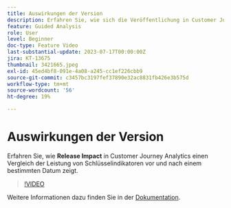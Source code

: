 ```yaml
---
title: Auswirkungen der Version
description: Erfahren Sie, wie sich die Veröffentlichung in Customer Journey Analytics auf die Leistung von Schlüsselindikatoren vor und nach einem bestimmten Datum auswirkt.
feature: Guided Analysis
role: User
level: Beginner
doc-type: Feature Video
last-substantial-update: 2023-07-17T00:00:00Z
jira: KT-13675
thumbnail: 3421665.jpeg
exl-id: 45ed4bf8-091e-4a08-a245-cc1ef226cbb9
source-git-commit: c3457bc3197fef37890e32ac8831fb426e3b575d
workflow-type: tm+mt
source-wordcount: '56'
ht-degree: 19%

---
```


# Auswirkungen der Version

Erfahren Sie, wie **Release Impact** in Customer Journey Analytics einen Vergleich der Leistung von Schlüsselindikatoren vor und nach einem bestimmten Datum zeigt.

>[!VIDEO](https://video.tv.adobe.com/v/3421665/?learn=on)

Weitere Informationen dazu finden Sie in der [Dokumentation](https://experienceleague.adobe.com/docs/analytics-platform/using/guided-analysis/impact/release.html?lang=de).
